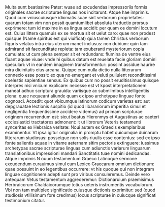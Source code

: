 Multa sunt beatissime Pater: wuae ad excudendas impressoriis formis originales sacrae scripturae linguas nos incitarunt.  Atque hae imprimis. Quod cum vniuscuiusque idiomatis suae sint verborum proprietates: quarum totam vim non possit quamtumlibet absoluta traductio prorsus exprimere: tum id maxime in ea lingua accidit: per quam os domini locutum est. Cuius littera quamuis ex se mortua sit et uelut caro: quae non prodest quisque (Name spiritus est qui viuificat) quia tamen Christus verborum figuris velatus intra eius uterum manet inclusus: non dubium: quin tam admirand sit faecunditate repleta: tam exuberanti mysteriorum copia cumulata: ut cum plena semper sit et redundans: flumina de ventre eius fluant aquae viuae: vnde hi quibus datum est reuelata facie gloriam domini speculari: vt in eandem imaginem transformentur: possint assidue haurire mira diuinitatis eius arcana. Quippe cum nulla dictio nulla litterarum connexio esse possit: ex qua no emergant et veluti pullulent reconditissimi coelestis sapientiae sensus.  Ex quibus cum no possit eruditissimus quisque interpres nisi vnicum explicare: necesse est vt kpost interpretationem maneat adhuc scriptura grauida: variisque ac submlimibus intelligentiis plena: quae nequeant aliunde quam ex ipso archetypae linguae fonte cognosci. Accedit: quot vbicumque latinorum codicum varietas est: aut depgrauatae lectionis suspitio (id quod libarariorum imperitia simul et negligentia frequentissime accidere videmus) ad primam scripturae originem recurrendum est: sicut beatus Hieronmys et Augustinus ac caeteri ecclesiastici tractatores admonent: it ut librorum Veteris testamenti synceritas ex Hebraica veritate: Noui autem ex Graecis exemplaribus examinentur. Vt ipsa igitur originalia in promptu habet quicumque duinarum litterarum studiosus: possetque non solis riuulis esse contentus: sed ex ipso fonte salientis aquae in vitame aeternam sitim pectoris extinguere: iussimus archetypas sacrae scripturae linguas cum adiunctis variarum linguarum translationibus impressioni mandari Sanctitatis tuae nomini dedicandas.  Atque imprimis N ouum testamentum Graeco Latinoque sermone excudendum curauimus simul cum Lexico Graecarum omnium dictionum: quae possuint in eo legentibus occurrere: vt his quoque qui non integram linguae cognitionem adepti sunt pro viribus consuleremus. Deinde vero antequam Vetus testamentum aggrederemur: Dictionaruium praemisimus Herbraicorum Chaldaicorumque totius ueteris instrumentis vocabulorum. Vbi non tam multiplex significatio cuiusque dictionis exprimitur: sed (quod studiosis vtillisimum fore credimus) locus scripturae in cuiucque significati testimonium citatur.